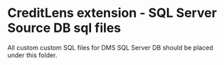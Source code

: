 # CreditLens extension - SQL Server Source DB sql files

All custom custom SQL files for DMS SQL Server DB should be placed under this folder.